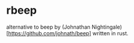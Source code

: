 # rbeep

alternative to beep by (Johnathan Nightingale)[https://github.com/johnath/beep] written in rust. 
